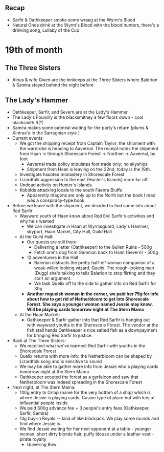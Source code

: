 ## Recap
- Sarfir & Oathkeeper smoke some wraeg at the Wyrm's Blood
- Natural Ones drink at the Wyrm's Blood with the blood hunters, there's a drinking song, Lullaby of the Cup

# 19th of month

## The Three Sisters
- Albus & wife Gwen are the innkeeps at the Three Sisters where Balerion & Samira stayed behind the night before

## The Lady's Hammer
- Oathkeeper, Sarfir, and Severn are at the Lady's Hammer
- The Lady's Foundry is the blacksmithey a few floors down - cool blacksmith R(?)
- Samira makes some oatmeal waiting for the party's return (plums & Xintrae'a in the Sarragnian style )
- Current events:
	- We got the shipping receipt from Captain Taylor; the shipment with the wardrobe is heading to Aavernal. The receipt notes the shipment from Haan -> through Shorescale Forest -> Northen -> Aavernal, by foot
		- Aavernal trade policy stipulates foot trade only; no skyships
		- Shipment from Haan is leaving on the 22nd; today is the 19th.
	- Investigate haunted monastery in Shorescale Forest
	- Lizardfolk aggression to the east (Hunter's Islands) more far off
	- Undead activity on Hunter's Islands
	- Kobolds attacking locals to the south Faenra Bluffs
		- Apparently dragons are only up to the North but the book I read was a conspiracy-type book
- Before we leave with the shipment, we decided to find some info about Red Sarfir
	- Wayward youth of Haan know about Red Evil Sarfir's activities and why he's wanted
		- We can investigate in Haan at Wyrmsguard, Lady's Hammer, skyport, Haan Market, City Hall, Guild Hall
	- At the Guild Hall:
		- Our quests are still there
			- Delivering a letter (Oathkeeper) to the Gullen Ruins - 500g
			- Fetch one's dog from Ganmion back to Haan (Severn) - 500g
		- 12 adventurers in the Hall
			- Balerion distracts the pretty half-elf woman companion of a weak-willed looking wizard, Quelix. The rough-looking man (Dugg) she's talking to tells Balerion to stop flirting and they start an argument.
			- We task Quelix off to the side to gather info on Red Sarfir for 30g
		- **Another rogueish woman in the corner, we paid her 75g for info about how to get rid of Netherbloom to get into Shorescale Forest. She says a younger woman named Jessie may know. Will be playing cards tomorrow night at The Stern Mama**
	- At the Haan Market:
		- Oathkeeper & Sarfir gather info that Red Sarfir is hanging out with wayward youths in the Shorescale Forest. The vendor at the fish stall hands Oathkeeper a nice salted fish as a downpayment for bringing Red Sarfir to justice.
- Back at The Three Sisters:
	- We recollect what we've learned: Red Sarfir with youths in the Shorescale Forest
	- Quelix returns with more info: the Netherbloom can be shaped by Lizardfolk song and is sensitive to sound
	- We may be able to gather more info from Jessie who's playing cards tomorrow night at the Stern Mama
	- Oathkeeper scouted the forest as a gyrfalcon and saw that Netherbloom was indeed spreading in the Shorescale Forest
- Next night, at The Stern Mama:
	- 100g entry to Orlop (name for the very bottom of a ship) which is where Jessie is playing cards. Casino type of place but with lots of influential people inside
	- We paid 600g advance fee + 3 people's entry fees (Oathkeeper, Sarfir, Samira)
	- 10g buy-in Royals -- kind of like blackjack. We play some rounds and find where Jessie is
	- We find Jessie waiting for her next opponent at a table - younger woman, short dirty blonde hair, puffy blouse under a leather vest - pirate royalty
		- Quivering Bow